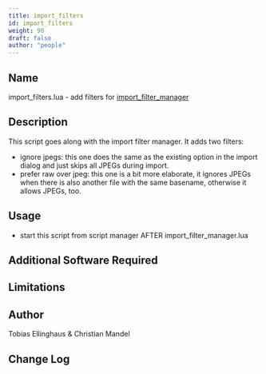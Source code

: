 ```yaml
---
title: import_filters
id: import_filters
weight: 90
draft: false
author: "people"
---
```


## Name

import_filters.lua - add filters for [import_filter_manager](import_filter_manager.md)

## Description

This script goes along with the import filter manager. It adds two filters:
* ignore jpegs: this one does the same as the existing option in the import dialog
                and just skips all JPEGs during import.
* prefer raw over jpeg: this one is a bit more elaborate, it ignores JPEGs when there
                        is also another file with the same basename, otherwise it
                        allows JPEGs, too.

## Usage

* start this script from script manager AFTER import_filter_manager.lua

## Additional Software Required


## Limitations


## Author

Tobias Ellinghaus & Christian Mandel

## Change Log
